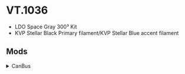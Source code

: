# VT.1036
- LDO Space Gray 300³ Kit  
- KVP Stellar Black Primary filament/KVP Stellar Blue accent filament  

## Mods
<details>
<summary>CanBus</summary>

- Mellow SB2040  
- Mellow UTOC3  
- Big Tree Tech can cable  
- Uxcell 1/4" Blue PET  Sleeving  [Link](https://www.amazon.com/uxcell-Expandable-Sleeving-Management-Organizer/dp/B07DXMBD5V)
- .030 Music Wire  [Link](https://www.amazon.com/Piano-Music-String-choose-gauge/dp/B0B8DWLQLN)
  
  </details>
